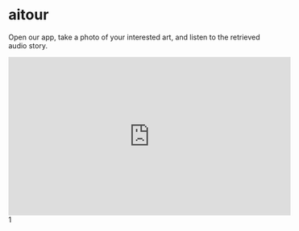 # aitour

Open our app, take a photo of your interested art, and listen to the retrieved audio story. 

<iframe width="560" height="315" src="https://www.youtube.com/embed/dQw4w9WgXcQ" title="YouTube video player" frameborder="0" allow="accelerometer; autoplay; clipboard-write; encrypted-media; gyroscope;   
 picture-in-picture; web-share" allowfullscreen></iframe> 1 
